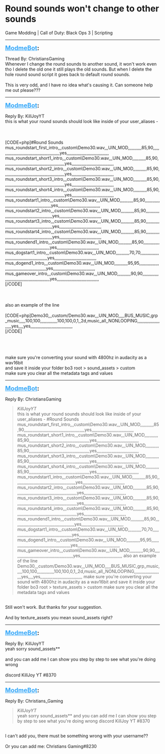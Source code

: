 # Round sounds won't change to other sounds
Game Modding | Call of Duty: Black Ops 3 | Scripting

---
<strong style="font-size: 1.4em;"><span style="text-decoration: underline;text-decoration-color: #34a7f9;"><span style="color:#34a7f9;">ModmeBot</span></span>:</strong>

<p>Thread By: ChristiansGaming<br />Whenever I change the round sounds to another sound, it won&#39;t work even tho I delete the old one it still plays the old sounds. But when I delete the hole round sound script it goes back to default round sounds.<br /> <br />This is very odd, and I have no idea what&#39;s causing it. Can someone help me out please???</p>

---
<strong style="font-size: 1.4em;"><span style="text-decoration: underline;text-decoration-color: #34a7f9;"><span style="color:#34a7f9;">ModmeBot</span></span>:</strong>

<p>Reply By: KillJoyYT<br />this is what your round sounds should look like inside of your user_aliases -<br /> <br /> <br /> <br />[CODE=php]#Round Sounds<br />mus_roundstart_first_intro,,,custom\Demo30.wav,,,UIN_MOD,,,,,,,,,,,85,90,,,,,,,,,,,,,,,,,,,,,,,,,,,,,,,,,,,,,,,,,,,,,,,,,yes,,,,,,,,,,,,,,,,,,,,,,,,,,,,,,,,,,<br />mus_roundstart_short1_intro,,,custom\Demo30.wav,,,UIN_MOD,,,,,,,,,,,85,90,,,,,,,,,,,,,,,,,,,,,,,,,,,,,,,,,,,,,,,,,,,,,,,,,yes,,,,,,,,,,,,,,,,,,,,,,,,,,,,,,,,,,<br />mus_roundstart_short2_intro,,,custom\Demo30.wav,,,UIN_MOD,,,,,,,,,,,85,90,,,,,,,,,,,,,,,,,,,,,,,,,,,,,,,,,,,,,,,,,,,,,,,,,yes,,,,,,,,,,,,,,,,,,,,,,,,,,,,,,,,,,<br />mus_roundstart_short3_intro,,,custom\Demo30.wav,,,UIN_MOD,,,,,,,,,,,85,90,,,,,,,,,,,,,,,,,,,,,,,,,,,,,,,,,,,,,,,,,,,,,,,,,yes,,,,,,,,,,,,,,,,,,,,,,,,,,,,,,,,,,<br />mus_roundstart_short4_intro,,,custom\Demo30.wav,,,UIN_MOD,,,,,,,,,,,85,90,,,,,,,,,,,,,,,,,,,,,,,,,,,,,,,,,,,,,,,,,,,,,,,,,yes,,,,,,,,,,,,,,,,,,,,,,,,,,,,,,,,,,<br />mus_roundstart1_intro,,,custom\Demo30.wav,,,UIN_MOD,,,,,,,,,,,85,90,,,,,,,,,,,,,,,,,,,,,,,,,,,,,,,,,,,,,,,,,,,,,,,,,yes,,,,,,,,,,,,,,,,,,,,,,,,,,,,,,,,,,<br />mus_roundstart2_intro,,,custom\Demo30.wav,,,UIN_MOD,,,,,,,,,,,85,90,,,,,,,,,,,,,,,,,,,,,,,,,,,,,,,,,,,,,,,,,,,,,,,,,yes,,,,,,,,,,,,,,,,,,,,,,,,,,,,,,,,,,<br />mus_roundstart3_intro,,,custom\Demo30.wav,,,UIN_MOD,,,,,,,,,,,85,90,,,,,,,,,,,,,,,,,,,,,,,,,,,,,,,,,,,,,,,,,,,,,,,,,yes,,,,,,,,,,,,,,,,,,,,,,,,,,,,,,,,,,<br />mus_roundstart4_intro,,,custom\Demo30.wav,,,UIN_MOD,,,,,,,,,,,85,90,,,,,,,,,,,,,,,,,,,,,,,,,,,,,,,,,,,,,,,,,,,,,,,,,yes,,,,,,,,,,,,,,,,,,,,,,,,,,,,,,,,,,<br />mus_roundend1_intro,,,custom\Demo30.wav,,,UIN_MOD,,,,,,,,,,,85,90,,,,,,,,,,,,,,,,,,,,,,,,,,,,,,,,,,,,,,,,,,,,,,,,,yes,,,,,,,,,,,,,,,,,,,,,,,,,,,,,,,,,,<br />mus_dogstart1_intro,,,custom\Demo30.wav,,,UIN_MOD,,,,,,,,,,,70,70,,,,,,,,,,,,,,,,,,,,,,,,,,,,,,,,,,,,,,,,,,,,,,,,,yes,,,,,,,,,,,,,,,,,,,,,,,,,,,,,,,,,,<br />mus_dogend1_intro,,,custom\Demo30.wav,,,UIN_MOD,,,,,,,,,,,95,95,,,,,,,,,,,,,,,,,,,,,,,,,,,,,,,,,,,,,,,,,,,,,,,,,yes,,,,,,,,,,,,,,,,,,,,,,,,,,,,,,,,,,<br />mus_gameover_intro,,,custom\Demo30.wav,,,UIN_MOD,,,,,,,,,,,90,90,,,,,,,,,,,,,,,,,,,,,,,,,,,,,,,,,,,,,,,,,,,,,,,,,yes,,,,,,,,,,,,,,,,,,,,,,,,,,,,,,,,,,<br />[/CODE]<br /> <br /> <br /> <br />also an example of the line<br /> <br />[CODE=php]Demo30,,,custom/Demo30.wav,,,UIN_MOD,,,,,BUS_MUSIC,grp_music,,,,,100,100,,,,,,,,,,,,,,100,100,0,1,,2d,music_all,,NONLOOPING,,,,,,,,,,,,,,,,,,,,,,,yes,,,,yes,,,,,,,,,,,,,,,,,,,,,,,,,,,,,,,,,,<br />[/CODE]<br /> <br /> <br /> <br /> <br />make sure you&#39;re converting your sound with 4800hz in audacity <span style="color:transpa;">as a wav16bit </span><br />and save it inside your folder bo3 root &gt; sound_assets &gt; custom<br />make sure you clear all the metadata tags and values</p>

---
<strong style="font-size: 1.4em;"><span style="text-decoration: underline;text-decoration-color: #34a7f9;"><span style="color:#34a7f9;">ModmeBot</span></span>:</strong>

<p>Reply By: ChristiansGaming<br /><blockquote><em>KillJoyYT</em><br />this is what your round sounds should look like inside of your user_aliases -       #Round Sounds mus_roundstart_first_intro,,,custom\Demo30.wav,,,UIN_MOD,,,,,,,,,,,85,90,,,,,,,,,,,,,,,,,,,,,,,,,,,,,,,,,,,,,,,,,,,,,,,,,yes,,,,,,,,,,,,,,,,,,,,,,,,,,,,,,,,,, mus_roundstart_short1_intro,,,custom\Demo30.wav,,,UIN_MOD,,,,,,,,,,,85,90,,,,,,,,,,,,,,,,,,,,,,,,,,,,,,,,,,,,,,,,,,,,,,,,,yes,,,,,,,,,,,,,,,,,,,,,,,,,,,,,,,,,, mus_roundstart_short2_intro,,,custom\Demo30.wav,,,UIN_MOD,,,,,,,,,,,85,90,,,,,,,,,,,,,,,,,,,,,,,,,,,,,,,,,,,,,,,,,,,,,,,,,yes,,,,,,,,,,,,,,,,,,,,,,,,,,,,,,,,,, mus_roundstart_short3_intro,,,custom\Demo30.wav,,,UIN_MOD,,,,,,,,,,,85,90,,,,,,,,,,,,,,,,,,,,,,,,,,,,,,,,,,,,,,,,,,,,,,,,,yes,,,,,,,,,,,,,,,,,,,,,,,,,,,,,,,,,, mus_roundstart_short4_intro,,,custom\Demo30.wav,,,UIN_MOD,,,,,,,,,,,85,90,,,,,,,,,,,,,,,,,,,,,,,,,,,,,,,,,,,,,,,,,,,,,,,,,yes,,,,,,,,,,,,,,,,,,,,,,,,,,,,,,,,,, mus_roundstart1_intro,,,custom\Demo30.wav,,,UIN_MOD,,,,,,,,,,,85,90,,,,,,,,,,,,,,,,,,,,,,,,,,,,,,,,,,,,,,,,,,,,,,,,,yes,,,,,,,,,,,,,,,,,,,,,,,,,,,,,,,,,, mus_roundstart2_intro,,,custom\Demo30.wav,,,UIN_MOD,,,,,,,,,,,85,90,,,,,,,,,,,,,,,,,,,,,,,,,,,,,,,,,,,,,,,,,,,,,,,,,yes,,,,,,,,,,,,,,,,,,,,,,,,,,,,,,,,,, mus_roundstart3_intro,,,custom\Demo30.wav,,,UIN_MOD,,,,,,,,,,,85,90,,,,,,,,,,,,,,,,,,,,,,,,,,,,,,,,,,,,,,,,,,,,,,,,,yes,,,,,,,,,,,,,,,,,,,,,,,,,,,,,,,,,, mus_roundstart4_intro,,,custom\Demo30.wav,,,UIN_MOD,,,,,,,,,,,85,90,,,,,,,,,,,,,,,,,,,,,,,,,,,,,,,,,,,,,,,,,,,,,,,,,yes,,,,,,,,,,,,,,,,,,,,,,,,,,,,,,,,,, mus_roundend1_intro,,,custom\Demo30.wav,,,UIN_MOD,,,,,,,,,,,85,90,,,,,,,,,,,,,,,,,,,,,,,,,,,,,,,,,,,,,,,,,,,,,,,,,yes,,,,,,,,,,,,,,,,,,,,,,,,,,,,,,,,,, mus_dogstart1_intro,,,custom\Demo30.wav,,,UIN_MOD,,,,,,,,,,,70,70,,,,,,,,,,,,,,,,,,,,,,,,,,,,,,,,,,,,,,,,,,,,,,,,,yes,,,,,,,,,,,,,,,,,,,,,,,,,,,,,,,,,, mus_dogend1_intro,,,custom\Demo30.wav,,,UIN_MOD,,,,,,,,,,,95,95,,,,,,,,,,,,,,,,,,,,,,,,,,,,,,,,,,,,,,,,,,,,,,,,,yes,,,,,,,,,,,,,,,,,,,,,,,,,,,,,,,,,, mus_gameover_intro,,,custom\Demo30.wav,,,UIN_MOD,,,,,,,,,,,90,90,,,,,,,,,,,,,,,,,,,,,,,,,,,,,,,,,,,,,,,,,,,,,,,,,yes,,,,,,,,,,,,,,,,,,,,,,,,,,,,,,,,,,       also an example of the line   Demo30,,,custom/Demo30.wav,,,UIN_MOD,,,,,BUS_MUSIC,grp_music,,,,,100,100,,,,,,,,,,,,,,100,100,0,1,,2d,music_all,,NONLOOPING,,,,,,,,,,,,,,,,,,,,,,,yes,,,,yes,,,,,,,,,,,,,,,,,,,,,,,,,,,,,,,,,,         make sure you&#39;re converting your sound with 4800hz in audacity as a wav16bit and save it inside your folder bo3 root &gt; texture_assets &gt; custom make sure you clear all the metadata tags and values</blockquote><br /> Still won&#39;t work. But thanks for your suggestion.<br /> <br />And by texture_assets you mean sound_assets right?</p>

---
<strong style="font-size: 1.4em;"><span style="text-decoration: underline;text-decoration-color: #34a7f9;"><span style="color:#34a7f9;">ModmeBot</span></span>:</strong>

<p>Reply By: KillJoyYT<br />yeah sorry sound_assets**<br /> <br />and you can add me I can show you step by step to see what you&#39;re doing wrong<br /> <br />discord KillJoy YT #8370</p>

---
<strong style="font-size: 1.4em;"><span style="text-decoration: underline;text-decoration-color: #34a7f9;"><span style="color:#34a7f9;">ModmeBot</span></span>:</strong>

<p>Reply By: Christians_Gaming<br /><blockquote><em>KillJoyYT</em><br />yeah sorry sound_assets**   and you can add me I can show you step by step to see what you&#39;re doing wrong   discord KillJoy YT #8370</blockquote><br /> I can&#39;t add you, there must be something wrong with your username??<br /> <br />Or you can add me: Christians Gaming#8230</p>
